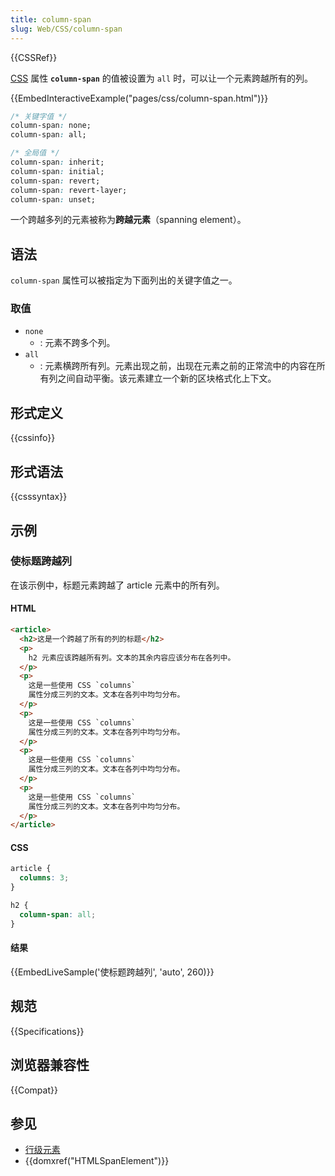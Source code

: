 ```yaml
---
title: column-span
slug: Web/CSS/column-span
---
```


{{CSSRef}}

[CSS](/zh-CN/docs/Web/CSS) 属性 **`column-span`** 的值被设置为 `all` 时，可以让一个元素跨越所有的列。

{{EmbedInteractiveExample("pages/css/column-span.html")}}

```css
/* 关键字值 */
column-span: none;
column-span: all;

/* 全局值 */
column-span: inherit;
column-span: initial;
column-span: revert;
column-span: revert-layer;
column-span: unset;
```

一个跨越多列的元素被称为**跨越元素**（spanning element）。

## 语法

`column-span` 属性可以被指定为下面列出的关键字值之一。

### 取值

- `none`
  - : 元素不跨多个列。
- `all`
  - : 元素横跨所有列。元素出现之前，出现在元素之前的正常流中的内容在所有列之间自动平衡。该元素建立一个新的区块格式化上下文。

## 形式定义

{{cssinfo}}

## 形式语法

{{csssyntax}}

## 示例

### 使标题跨越列

在该示例中，标题元素跨越了 article 元素中的所有列。

#### HTML

```html
<article>
  <h2>这是一个跨越了所有的列的标题</h2>
  <p>
    h2 元素应该跨越所有列。文本的其余内容应该分布在各列中。
  </p>
  <p>
    这是一些使用 CSS `columns`
    属性分成三列的文本。文本在各列中均匀分布。
  </p>
  <p>
    这是一些使用 CSS `columns`
    属性分成三列的文本。文本在各列中均匀分布。
  </p>
  <p>
    这是一些使用 CSS `columns`
    属性分成三列的文本。文本在各列中均匀分布。
  </p>
  <p>
    这是一些使用 CSS `columns`
    属性分成三列的文本。文本在各列中均匀分布。
  </p>
</article>
```

#### CSS

```css
article {
  columns: 3;
}

h2 {
  column-span: all;
}
```

#### 结果

{{EmbedLiveSample('使标题跨越列', 'auto', 260)}}

## 规范

{{Specifications}}

## 浏览器兼容性

{{Compat}}

## 参见

- [行级元素](/zh-CN/docs/Web/HTML/Inline_elements)
- {{domxref("HTMLSpanElement")}}
